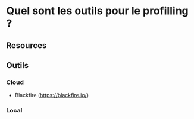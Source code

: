 # Quel sont les outils pour le profilling ?

## Resources

## Outils

### Cloud

- Blackfire (https://blackfire.io/)

### Local